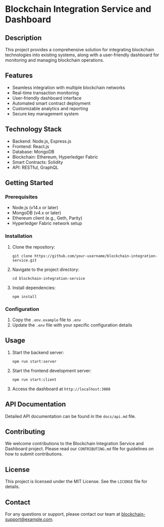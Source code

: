 # Blockchain Integration Service and Dashboard

## Description
This project provides a comprehensive solution for integrating blockchain technologies into existing systems, along with a user-friendly dashboard for monitoring and managing blockchain operations.

## Features
- Seamless integration with multiple blockchain networks
- Real-time transaction monitoring
- User-friendly dashboard interface
- Automated smart contract deployment
- Customizable analytics and reporting
- Secure key management system

## Technology Stack
- Backend: Node.js, Express.js
- Frontend: React.js
- Database: MongoDB
- Blockchain: Ethereum, Hyperledger Fabric
- Smart Contracts: Solidity
- API: RESTful, GraphQL

## Getting Started

### Prerequisites
- Node.js (v14.x or later)
- MongoDB (v4.x or later)
- Ethereum client (e.g., Geth, Parity)
- Hyperledger Fabric network setup

### Installation
1. Clone the repository:
   ```
   git clone https://github.com/your-username/blockchain-integration-service.git
   ```
2. Navigate to the project directory:
   ```
   cd blockchain-integration-service
   ```
3. Install dependencies:
   ```
   npm install
   ```

### Configuration
1. Copy the `.env.example` file to `.env`
2. Update the `.env` file with your specific configuration details

## Usage
1. Start the backend server:
   ```
   npm run start:server
   ```
2. Start the frontend development server:
   ```
   npm run start:client
   ```
3. Access the dashboard at `http://localhost:3000`

## API Documentation
Detailed API documentation can be found in the `docs/api.md` file.

## Contributing
We welcome contributions to the Blockchain Integration Service and Dashboard project. Please read our `CONTRIBUTING.md` file for guidelines on how to submit contributions.

## License
This project is licensed under the MIT License. See the `LICENSE` file for details.

## Contact
For any questions or support, please contact our team at blockchain-support@example.com.